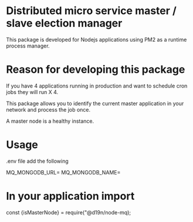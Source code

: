 # Distributed micro service master / slave election manager 

This package is developed for Nodejs applications using PM2 as a runtime process manager.  

# Reason for developing this package
 
If you have 4 applications running in production and want to schedule cron jobs they will run X 4. 

This package allows you to identify the current master application in your network and process the job once. 

A master node is a healthy instance. 

# Usage
.env file add the following 

MQ_MONGODB_URL= <YOUR MONGODB URL>
MQ_MONGODB_NAME= <YOUR MONGODB NAME>

# In your application import 

const {isMasterNode} = require("@d19n/node-mq);




